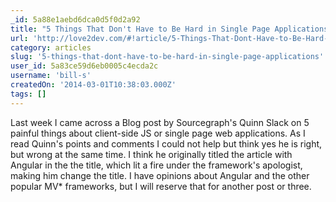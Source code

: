 ```yaml
---
_id: 5a88e1aebd6dca0d5f0d2a92
title: "5 Things That Don't Have to Be Hard in Single Page Applications"
url: 'http://love2dev.com/#!article/5-Things-That-Dont-Have-to-Be-Hard-in-Single-Page-Applications'
category: articles
slug: '5-things-that-dont-have-to-be-hard-in-single-page-applications'
user_id: 5a83ce59d6eb0005c4ecda2c
username: 'bill-s'
createdOn: '2014-03-01T10:38:03.000Z'
tags: []
---
```


Last week I came across a Blog post by Sourcegraph's Quinn Slack on 5 painful things about client-side JS or single page web applications. As I read Quinn's points and comments I could not help but think yes he is right, but wrong at the same time. I think he originally titled the article with Angular in the the title, which lit a fire under the framework's apologist, making him change the title. I have opinions about Angular and the other popular MV* frameworks, but I will reserve that for another post or three.
